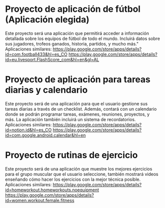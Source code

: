 # Proyecto de aplicación de fútbol (Aplicación elegida)

Este proyecto será una aplicación que permitirá acceder a información detallada sobre los equipos de fútbol de todo el mundo. Incluirá datos sobre sus jugadores, trofeos ganados, historia, partidos, y mucho más."
Aplicaciones similares:
https://play.google.com/store/apps/details?id=com.football433&hl=es_CO
https://play.google.com/store/apps/details?id=eu.livesport.FlashScore_com&hl=en&gl=AL

# Proyecto de aplicación para tareas diarias y calendario

Este proyecto será de una aplicación para que el usuario gestione sus tareas diarias a través de un checklist. Además, contará con un calendario donde se podrán programar tareas, exámenes, reuniones, proyectos, y más. La aplicación también incluirá un sistema de recordatorios.
Aplicaciones similares:
https://play.google.com/store/apps/details?id=notion.id&hl=es_CO
https://play.google.com/store/apps/details?id=com.google.android.calendar&hl=en

# Proyecto de rutinas de ejercicio

Este proyecto será de una aplicación que muestre los mejores ejercicios para el grupo muscular que el usuario seleccione, también mostrará videos enseñando cómo hacer los ejercicios con la mejor técnica posible.
Aplicaciones similares:
https://play.google.com/store/apps/details?id=homeworkout.homeworkouts.noequipment
https://play.google.com/store/apps/details?id=women.workout.female.fitness

